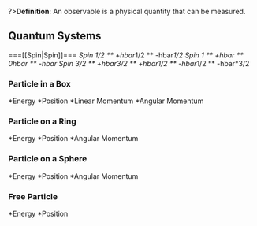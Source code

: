 ?>**Definition**: An observable is a physical quantity that can be measured.

## Quantum Systems
===[[Spin|Spin]]===
*Spin 1/2
** <nowiki>+hbar*1/2</nowiki>
** <nowiki>-hbar*1/2</nowiki>
*Spin 1
** +hbar
** 0hbar
** -hbar
*Spin 3/2
** <nowiki>+hbar*3/2</nowiki>
** <nowiki>+hbar*1/2</nowiki>
** <nowiki>-hbar*1/2</nowiki>
** <nowiki>-hbar*3/2</nowiki>

### Particle in a Box
*Energy
*Position
*Linear Momentum
*Angular Momentum

### Particle on a Ring
*Energy
*Position
*Angular Momentum

### Particle on a Sphere
*Energy
*Position
*Angular Momentum

### Free Particle
*Energy
*Position
